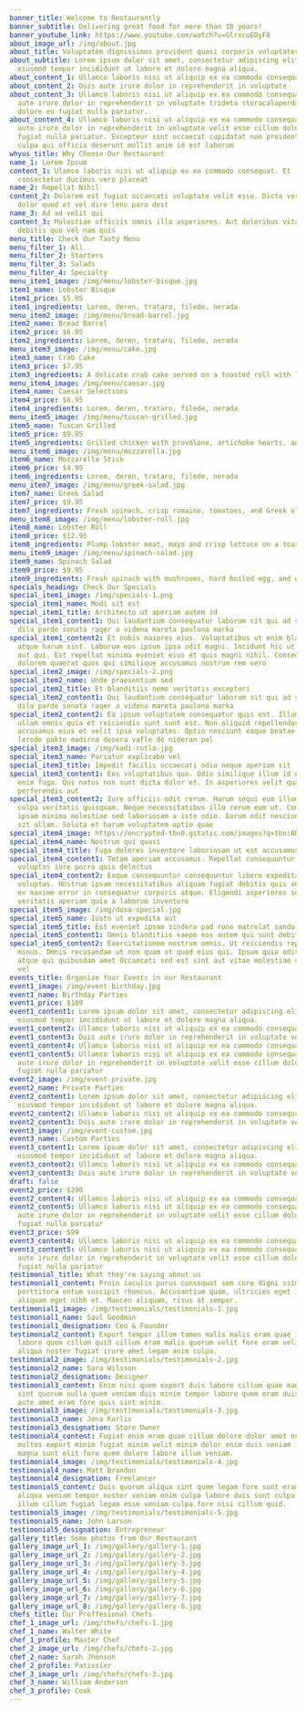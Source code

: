 ```yaml
---
banner_title: Welcome to Restaurantly
banner_subtitle: Delivering great food for more than 18 years!
banner_youtube_link: https://www.youtube.com/watch?v=GlrxcuEDyF8
about_image_url: /img/about.jpg
about_title: Voluptatem dignissimos provident quasi corporis voluptates sit assumenda.
about_subtitle: Lorem ipsum dolor sit amet, consectetur adipiscing elit, sed do
  eiusmod tempor incididunt ut labore et dolore magna aliqua.
about_content_1: Ullamco laboris nisi ut aliquip ex ea commodo consequat.
about_content_2: Duis aute irure dolor in reprehenderit in voluptate
about_content_3: Ullamco laboris nisi ut aliquip ex ea commodo consequat. Duis
  aute irure dolor in reprehenderit in voluptate trideta storacalaperda mastiro
  dolore eu fugiat nulla pariatur.
about_content_4: Ullamco laboris nisi ut aliquip ex ea commodo consequat. Duis
  aute irure dolor in reprehenderit in voluptate velit esse cillum dolore eu
  fugiat nulla pariatur. Excepteur sint occaecat cupidatat non proident, sunt in
  culpa qui officia deserunt mollit anim id est laborum
whyus_title: Why Choose Our Restaurant
name_1: Lorem Ipsum
content_1: Ulamco laboris nisi ut aliquip ex ea commodo consequat. Et
  consectetur ducimus vero placeat
name_2: Repellat Nihil
content_2: Dolorem est fugiat occaecati voluptate velit esse. Dicta veritatis
  dolor quod et vel dire leno para dest
name_3: Ad ad velit qui
content_3: Molestiae officiis omnis illo asperiores. Aut doloribus vitae sunt
  debitis quo vel nam quis
menu_title: Check Our Tasty Menu
menu_filter_1: All
menu_filter_2: Starters
menu_filter_3: Salads
menu_filter_4: Specialty
menu_item1_image: /img/menu/lobster-bisque.jpg
item1_name: Lobster Bisque
item1_price: $5.95
item1_ingredients: Lorem, deren, trataro, filede, nerada
menu_item2_image: /img/menu/bread-barrel.jpg
item2_name: Bread Barrel
item2_price: $6.95
item2_ingredients: Lorem, deren, trataro, filede, nerada
menu_item3_image: /img/menu/cake.jpg
item3_name: Crab Cake
item3_price: $7.95
item3_ingredients: A delicate crab cake served on a toasted roll with lettuce and tartar sauce
menu_item4_image: /img/menu/caesar.jpg
item4_name: Caesar Selections
item4_price: $8.95
item4_ingredients: Lorem, deren, trataro, filede, nerada
menu_item5_image: /img/menu/tuscan-grilled.jpg
item5_name: Tuscan Grilled
item5_price: $9.95
item5_ingredients: Grilled chicken with provolone, artichoke hearts, and roasted red pesto
menu_item6_image: /img/menu/mozzarella.jpg
item6_name: Mozzarella Stick
item6_price: $4.95
item6_ingredients: Lorem, deren, trataro, filede, nerada
menu_item7_image: /img/menu/greek-salad.jpg
item7_name: Greek Salad
item7_price: $9.95
item7_ingredients: Fresh spinach, crisp romaine, tomatoes, and Greek olives
menu_item8_image: /img/menu/lobster-roll.jpg
item8_name: Lobster Roll
item8_price: $12.95
item8_ingredients: Plump lobster meat, mayo and crisp lettuce on a toasted bulky roll
menu_item9_image: /img/menu/spinach-salad.jpg
item9_name: Spinach Salad
item9_price: $9.95
item9_ingredients: Fresh spinach with mushrooms, hard boiled egg, and warm bacon vinaigrette
specials_heading: Check Our Specials
special_item1_image: /img/specials-1.png
special_item1_name: Modi sit est
special_item1_title: Architecto ut aperiam autem id
special_item1_content1: Qui laudantium consequatur laborum sit qui ad sapiente
  dila parde sonata raqer a videna mareta paulona marka
special_item1_content2: Et nobis maiores eius. Voluptatibus ut enim blanditiis
  atque harum sint. Laborum eos ipsum ipsa odit magni. Incidunt hic ut molestiae
  aut qui. Est repellat minima eveniet eius et quis magni nihil. Consequatur
  dolorem quaerat quos qui similique accusamus nostrum rem vero
special_item2_image: /img/specials-2.png
special_item2_name: Unde praesentium sed
special_item2_title: Et blanditiis nemo veritatis excepturi
special_item2_content1: Qui laudantium consequatur laborum sit qui ad sapiente
  dila parde sonata raqer a videna mareta paulona marka
special_item2_content2: Ea ipsum voluptatem consequatur quis est. Illum error
  ullam omnis quia et reiciendis sunt sunt est. Non aliquid repellendus itaque
  accusamus eius et velit ipsa voluptates. Optio nesciunt eaque beatae accusamus
  lerode pakto madirna desera vafle de nideran pal
special_item3_image: /img/kadi-rotla.jpg
special_item3_name: Pariatur explicabo vel
special_item3_title: Impedit facilis occaecati odio neque aperiam sit
special_item3_content1: Eos voluptatibus quo. Odio similique illum id quidem non
  enim fuga. Qui natus non sunt dicta dolor et. In asperiores velit quaerat
  perferendis aut
special_item3_content2: Iure officiis odit rerum. Harum sequi eum illum corrupti
  culpa veritatis quisquam. Neque necessitatibus illo rerum eum ut. Commodi
  ipsam minima molestiae sed laboriosam a iste odio. Earum odit nesciunt fugiat
  sit ullam. Soluta et harum voluptatem optio quae
special_item4_image: https://encrypted-tbn0.gstatic.com/images?q=tbn:ANd9GcTl68A1UCZNE1Xc85PcYT3JJj7gO7u_xylelQ&usqp=CAU
special_item4_name: Nostrum qui quasi
special_item4_title: Fuga dolores inventore laboriosam ut est accusamus laboriosam dolore
special_item4_content1: Totam aperiam accusamus. Repellat consequuntur iure
  voluptas iure porro quis delectus
special_item4_content2: Eaque consequuntur consequuntur libero expedita in
  voluptas. Nostrum ipsam necessitatibus aliquam fugiat debitis quis velit. Eum
  ex maxime error in consequatur corporis atque. Eligendi asperiores sed qui
  veritatis aperiam quia a laborum inventore
special_item5_image: /img/dosa-special.jpg
special_item5_name: Iusto ut expedita aut
special_item5_title: Est eveniet ipsam sindera pad rone matrelat sando reda
special_item5_content1: Omnis blanditiis saepe eos autem qui sunt debitis porro quia.
special_item5_content2: Exercitationem nostrum omnis. Ut reiciendis repudiandae
  minus. Omnis recusandae ut non quam ut quod eius qui. Ipsum quia odit vero
  atque qui quibusdam amet Occaecati sed est sint aut vitae molestiae voluptate
  vel
events_title: Organize Your Events in our Restaurant
event1_image: /img/event-birthday.jpg
event1_name: Birthday Parties
event1_price: $189
event1_content1: Lorem ipsum dolor sit amet, consectetur adipiscing elit, sed do
  eiusmod tempor incididunt ut labore et dolore magna aliqua.
event1_content2: Ullamco laboris nisi ut aliquip ex ea commodo consequat.
event1_content3: Duis aute irure dolor in reprehenderit in voluptate velit.
event1_content4: Ullamco laboris nisi ut aliquip ex ea commodo consequat.
event1_content5: Ullamco laboris nisi ut aliquip ex ea commodo consequat. Duis
  aute irure dolor in reprehenderit in voluptate velit esse cillum dolore eu
  fugiat nulla pariatur
event2_image: /img/event-private.jpg
event2_name: Private Parties
event2_content1: Lorem ipsum dolor sit amet, consectetur adipiscing elit, sed do
  eiusmod tempor incididunt ut labore et dolore magna aliqua.
event2_content2: Ullamco laboris nisi ut aliquip ex ea commodo consequat.
event2_content3: Duis aute irure dolor in reprehenderit in voluptate velit.
event3_image: /img/event-custom.jpg
event3_name: Custom Parties
event3_content1: Lorem ipsum dolor sit amet, consectetur adipiscing elit, sed do
  eiusmod tempor incididunt ut labore et dolore magna aliqua.
event3_content2: Ullamco laboris nisi ut aliquip ex ea commodo consequat.
event3_content3: Duis aute irure dolor in reprehenderit in voluptate velit.
draft: false
event2_price: $290
event2_content4: Ullamco laboris nisi ut aliquip ex ea commodo consequat.
event2_content5: Ullamco laboris nisi ut aliquip ex ea commodo consequat. Duis
  aute irure dolor in reprehenderit in voluptate velit esse cillum dolore eu
  fugiat nulla pariatur
event3_price: $99
event3_content4: Ullamco laboris nisi ut aliquip ex ea commodo consequat.
event3_content5: Ullamco laboris nisi ut aliquip ex ea commodo consequat. Duis
  aute irure dolor in reprehenderit in voluptate velit esse cillum dolore eu
  fugiat nulla pariatur
testimonial_title: What they're saying about us
testimonial1_content: Proin iaculis purus consequat sem cure digni ssim donec
  porttitora entum suscipit rhoncus. Accusantium quam, ultricies eget id,
  aliquam eget nibh et. Maecen aliquam, risus at semper.
testimonial1_image: /img/testimonials/testimonials-1.jpg
testimonial1_name: Saul Goodman
testimonial1_designation: Ceo & Founder
testimonial2_content: Export tempor illum tamen malis malis eram quae irure esse
  labore quem cillum quid cillum eram malis quorum velit fore eram velit sunt
  aliqua noster fugiat irure amet legam anim culpa.
testimonial2_image: /img/testimonials/testimonials-2.jpg
testimonial2_name: Sara Wilsson
testimonial2_designation: Designer
testimonial3_content: Enim nisi quem export duis labore cillum quae magna enim
  sint quorum nulla quem veniam duis minim tempor labore quem eram duis noster
  aute amet eram fore quis sint minim.
testimonial3_image: /img/testimonials/testimonials-3.jpg
testimonial3_name: Jena Karlis
testimonial3_designation: Store Owner
testimonial4_content: Fugiat enim eram quae cillum dolore dolor amet nulla culpa
  multos export minim fugiat minim velit minim dolor enim duis veniam ipsum anim
  magna sunt elit fore quem dolore labore illum veniam.
testimonial4_image: /img/testimonials/testimonials-4.jpg
testimonial4_name: Matt Brandon
testimonial4_designation: Freelancer
testimonial5_content: Quis quorum aliqua sint quem legam fore sunt eram irure
  aliqua veniam tempor noster veniam enim culpa labore duis sunt culpa nulla
  illum cillum fugiat legam esse veniam culpa fore nisi cillum quid.
testimonial5_image: /img/testimonials/testimonials-5.jpg
testimonial5_name: John Larson
testimonial5_designation: Entrepreneur
gallery_title: Some photos from Our Restaurant
gallery_image_url_1: /img/gallery/gallery-1.jpg
gallery_image_url_2: /img/gallery/gallery-2.jpg
gallery_image_url_3: /img/gallery/gallery-3.jpg
gallery_image_url_4: /img/gallery/gallery-4.jpg
gallery_image_url_5: /img/gallery/gallery-5.jpg
gallery_image_url_6: /img/gallery/gallery-6.jpg
gallery_image_url_7: /img/gallery/gallery-7.jpg
gallery_image_url_8: /img/gallery/gallery-8.jpg
chefs_title: Our Proffesional Chefs
chef_1_image_url: /img/chefs/chefs-1.jpg
chef_1_name: Walter White
chef_1_profile: Master Chef
chef_2_image_url: /img/chefs/chefs-2.jpg
chef_2_name: Sarah Jhonson
chef_2_profile: Patissier
chef_3_image_url: /img/chefs/chefs-3.jpg
chef_3_name: William Anderson
chef_3_profile: Cook
---
```

